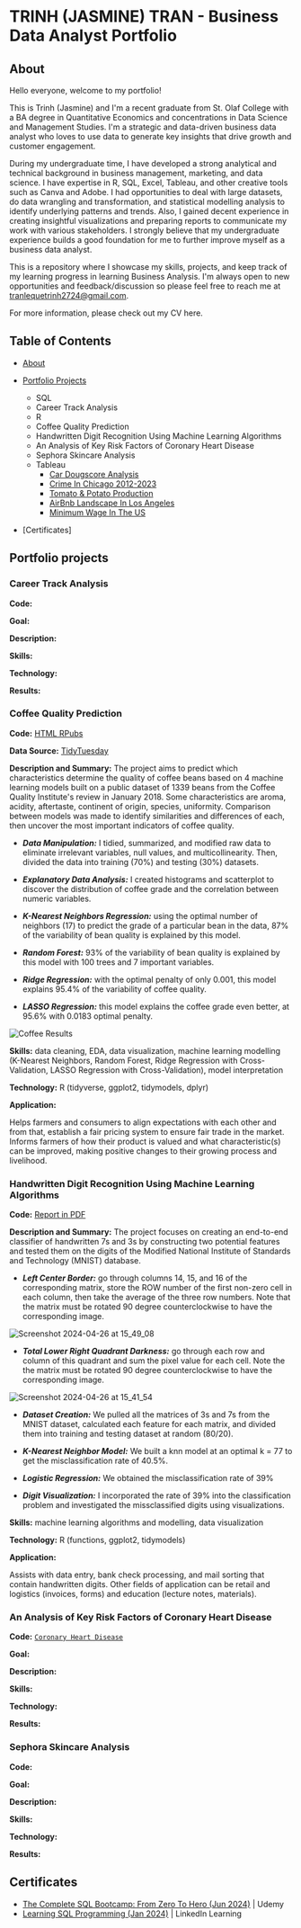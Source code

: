 # TRINH (JASMINE) TRAN - Business Data Analyst Portfolio
## About

Hello everyone, welcome to my portfolio! 

This is Trinh (Jasmine) and I'm a recent graduate from St. Olaf College with a BA degree in Quantitative Economics and concentrations in Data Science and Management Studies. I'm a strategic and data-driven business data analyst who loves to use data to generate key insights that drive growth and customer engagement. 

During my undergraduate time, I have developed a strong analytical and technical background in business management, marketing, and data science. I have expertise in R, SQL, Excel, Tableau, and other creative tools such as Canva and Adobe. I had opportunities to deal with large datasets, do data wrangling and transformation, and statistical modelling analysis to identify underlying patterns and trends. Also, I gained decent experience in creating insightful visualizations and preparing reports to communicate my work with various stakeholders. I strongly believe that my undergraduate experience builds a good foundation for me to further improve myself as a business data analyst.

This is a repository where I showcase my skills, projects, and keep track of my learning progress in learning Business Analysis. I'm always open to new opportunities and feedback/discussion so please feel free to reach me at tranlequetrinh2724@gmail.com.

For more information, please check out my CV here.

## Table of Contents
- [About](https://github.com/TrinhJasmineTran/DataAnalystPortfolio/edit/main/README.md#about)
- [Portfolio Projects](https://github.com/TrinhJasmineTran/DataAnalystPortfolio/edit/main/README.md#portfolio-projects)
   - SQL
    - Career Track Analysis
   - R
    - Coffee Quality Prediction
    - Handwritten Digit Recognition Using Machine Learning Algorithms
    - An Analysis of Key Risk Factors of Coronary Heart Disease
    - Sephora Skincare Analysis
  - Tableau
    - [Car Dougscore Analysis](https://public.tableau.com/app/profile/jasmine.tran8566/viz/RevisedJasmineMM1Cars/Dashboard1)
    - [Crime In Chicago 2012-2023](https://public.tableau.com/app/profile/jasmine.tran8566/viz/RevisedJasmineMM5ChicagoCrime/Dashboard1)
    - [Tomato & Potato Production](https://public.tableau.com/app/profile/jasmine.tran8566/viz/RevisedJasmineMM3TomatoPotato/Dashboard1)
    - [AirBnb Landscape In Los Angeles](https://public.tableau.com/app/profile/jasmine.tran8566/viz/JasminesLA/Dashboard1)
    - [Minimum Wage In The US](https://public.tableau.com/app/profile/jasmine.tran8566/viz/RevisedJasmineMM4MinimumWage/Dashboard1)

- [Certificates]

## Portfolio projects
### Career Track Analysis

**Code:**

**Goal:**

**Description:**

**Skills:**

**Technology:**

**Results:**

### Coffee Quality Prediction

**Code:** [HTML RPubs](http://rpubs.com/trinhjasminetran27/1223031)

**Data Source:** [TidyTuesday](https://github.com/rfordatascience/tidytuesday/tree/master/data/2020/2020-07-07)

**Description and Summary:** The project aims to predict which characteristics determine the quality of coffee beans based on 4 machine learning models built on a public dataset of 1339 beans from the Coffee Quality Institute's review in January 2018. Some characteristics are aroma, acidity, aftertaste, continent of origin, species, uniformity. Comparison between models was made to identify similarities and differences of each, then uncover the most important indicators of coffee quality.

- ***Data Manipulation:*** I tidied, summarized, and modified raw data to eliminate irrelevant variables, null values, and multicollinearity. Then, divided the data into training (70%) and testing (30%) datasets.

- ***Explanatory Data Analysis:*** I created histograms and scatterplot to discover the distribution of coffee grade and the correlation between numeric variables.

- ***K-Nearest Neighbors Regression:*** using the optimal number of neighbors (17) to predict the grade of a particular bean in the data, 87% of the variability of bean quality is explained by this model.

- ***Random Forest:*** 93% of the variability of bean quality is explained by this model with 100 trees and 7 important variables.

- ***Ridge Regression:*** with the optimal penalty of only 0.001, this model explains 95.4% of the variability of coffee quality.

- ***LASSO Regression:*** this model explains the coffee grade even better, at 95.6% with 0.0183 optimal penalty.

![Coffee Results](https://github.com/user-attachments/assets/e0da691e-4599-4f04-9f3e-644971e59602)

**Skills:** data cleaning, EDA, data visualization, machine learning modelling (K-Nearest Neighbors, Random Forest, Ridge Regression with Cross-Validation, LASSO Regression with Cross-Validation), model interpretation

**Technology:** R (tidyverse, ggplot2, tidymodels, dplyr)

**Application:** 

Helps farmers and consumers to align expectations with each other and from that, establish a fair pricing system to ensure fair trade in the market.
Informs farmers of how their product is valued and what characteristic(s) can be improved, making positive changes to their growing process and livelihood.

### Handwritten Digit Recognition Using Machine Learning Algorithms

**Code:** [Report in PDF](https://github.com/TrinhJasmineTran/DataAnalystPortfolio/blob/da1d5bb25f32eceeef94f8379381413821bcbe27/Challenge_1_Official_341.pdf)

**Description and Summary:** The project focuses on creating an end-to-end classifier of handwritten 7s and 3s by constructing two potential features and tested them on the digits of the Modified National Institute of Standards and Technology (MNIST) database. 

- ***Left Center Border:*** go through columns 14, 15, and 16 of the corresponding matrix, store the ROW number of the first non-zero cell in each column, then take the average of the three row numbers. Note that the matrix must be rotated 90 degree counterclockwise to have the corresponding image.

![Screenshot 2024-04-26 at 15_49_08](https://github.com/user-attachments/assets/21de3460-3931-4f5b-bf6c-b7f56d87ead6)

- ***Total Lower Right Quadrant Darkness:*** go through each row and column of this quadrant and sum the pixel value for each cell. Note the the matrix must be rotated 90 degree counterclockwise to have the corresponding image. 

![Screenshot 2024-04-26 at 15_41_54](https://github.com/user-attachments/assets/d2d50c4f-4ec0-4834-94cd-8143a274afdf)

- ***Dataset Creation:*** We pulled all the matrices of 3s and 7s from the MNIST dataset, calculated each feature for each matrix, and divided them into training and testing dataset at random (80/20).

- ***K-Nearest Neighbor Model:*** We built a knn model at an optimal k = 77 to get the misclassification rate of 40.5%.

- ***Logistic Regression:*** We obtained the misclassification rate of 39%

- ***Digit Visualization:*** I incorporated the rate of 39% into the classification problem and investigated the missclassified digits using visualizations.

**Skills:** machine learning algorithms and modelling, data visualization

**Technology:** R (functions, ggplot2, tidymodels)

**Application:** 

Assists with data entry, bank check processing, and mail sorting that contain handwritten digits. 
Other fields of application can be retail and logistics (invoices, forms) and education (lecture notes, materials). 

### An Analysis of Key Risk Factors of Coronary Heart Disease

**Code:** [`Coronary Heart Disease`](https://github.com/TrinhJasmineTran/DataAnalystPortfolio/blob/c350552e8d08eb10d0589b42c7ae61d236284731/Coronary%20Heart%20Disease.ipynb)

**Goal:**

**Description:**

**Skills:**

**Technology:**

**Results:**

### Sephora Skincare Analysis

**Code:**

**Goal:**

**Description:**

**Skills:**

**Technology:**

**Results:**

## Certificates
- [The Complete SQL Bootcamp: From Zero To Hero (Jun 2024)](https://github.com/TrinhJasmineTran/DataAnalystPortfolio/blob/6bb3cb7720d853d93f39c9d121543978b3512016/UC-4d30e5ac-ba35-4d71-9f43-a1bde5e197ca.jpg)  | Udemy
- [Learning SQL Programming (Jan 2024)](https://github.com/TrinhJasmineTran/DataAnalystPortfolio/blob/27f48ebe202aadeb59987cd109a809c88c51a1fb/CertificateOfCompletion_Learning%20SQL%20Programming.pdf)  | LinkedIn Learning


